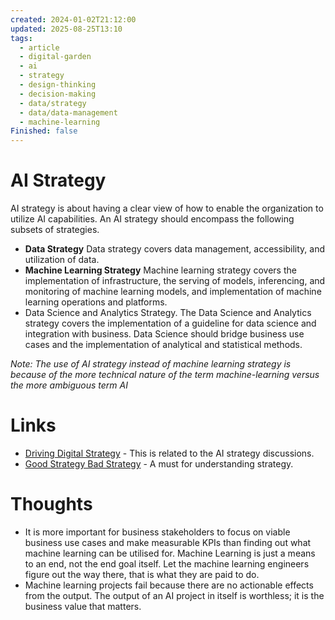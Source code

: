 ```yaml
---
created: 2024-01-02T21:12:00
updated: 2025-08-25T13:10
tags:
  - article
  - digital-garden
  - ai
  - strategy
  - design-thinking
  - decision-making
  - data/strategy
  - data/data-management
  - machine-learning
Finished: false
---
```

# AI Strategy
AI strategy is about having a clear view of how to enable the organization to utilize AI capabilities. An AI strategy should encompass the following subsets of strategies. 


- **Data Strategy**
	Data strategy covers data management, accessibility, and utilization of data. 
- **Machine Learning Strategy**
	Machine learning strategy covers the implementation of infrastructure, the serving of models, inferencing, and monitoring of machine learning models, and implementation of machine learning operations and platforms.
- Data Science and Analytics Strategy.
	The Data Science and Analytics strategy covers the implementation of a guideline for data science and integration with business. Data Science should bridge business use cases and the implementation of analytical and statistical methods. 

*Note: The use of AI strategy instead of machine learning strategy is because of the more technical nature of the term machine-learning versus the more ambiguous term AI*


# Links
- [Driving Digital Strategy](../Books/Book%20Reviews/Strategy/Driving%20Digital%20Strategy.md) - This is related to the AI strategy discussions.
- [Good Strategy Bad Strategy](../Books/Book%20Reviews/Strategy/Good%20Strategy%20Bad%20Strategy.md) - A must for understanding strategy. 


# Thoughts 
- It is more important for business stakeholders to focus on viable business use cases and make measurable KPIs than finding out what machine learning can be utilised for. Machine Learning is just a means to an end, not the end goal itself. Let the machine learning engineers figure out the way there, that is what they are paid to do. 
- Machine learning projects fail because there are no actionable effects from the output. The output of an AI project in itself is worthless; it is the business value that matters.


